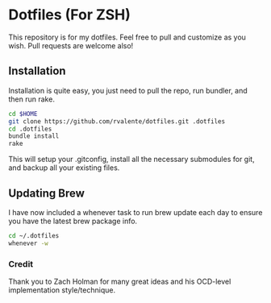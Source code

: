 # Dotfiles (For ZSH)
This repository is for my dotfiles. Feel free to pull and customize as you wish. Pull requests are welcome also!

## Installation
Installation is quite easy, you just need to pull the repo, run bundler, and then run rake.

```sh
cd $HOME
git clone https://github.com/rvalente/dotfiles.git .dotfiles
cd .dotfiles
bundle install
rake
```

This will setup your .gitconfig, install all the necessary submodules for git, and backup all your existing files.

## Updating Brew
I have now included a whenever task to run brew update each day to ensure you have the latest brew package info.

```sh
cd ~/.dotfiles
whenever -w
```

### Credit
Thank you to Zach Holman for many great ideas and his OCD-level implementation style/technique.
